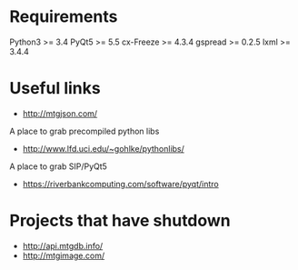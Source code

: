 Requirements
=============
Python3 >= 3.4
PyQt5 >= 5.5
cx-Freeze >= 4.3.4
gspread >= 0.2.5
lxml >= 3.4.4

Useful links
==============

* http://mtgjson.com/

A place to grab precompiled python libs
* http://www.lfd.uci.edu/~gohlke/pythonlibs/

A place to grab SIP/PyQt5
* https://riverbankcomputing.com/software/pyqt/intro

Projects that have shutdown
==============

* http://api.mtgdb.info/
* http://mtgimage.com/